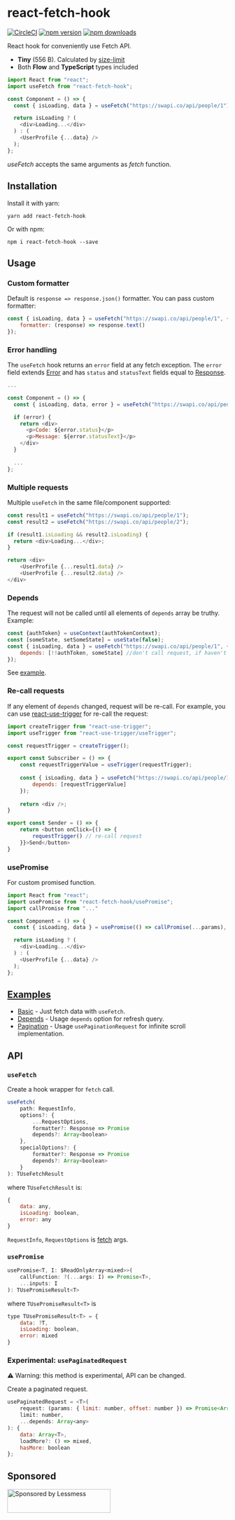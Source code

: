 # react-fetch-hook

[![CircleCI](https://circleci.com/gh/ilyalesik/react-fetch-hook.svg?style=shield)](https://circleci.com/gh/ilyalesik/react-fetch-hook)
[![npm version](https://img.shields.io/npm/v/react-fetch-hook.svg)](https://www.npmjs.com/package/react-fetch-hook)
[![npm downloads](https://img.shields.io/npm/dt/react-fetch-hook.svg)](https://www.npmjs.com/package/react-fetch-hook)

React hook for conveniently use Fetch API.

* **Tiny** (556 B). Calculated by [size-limit](https://github.com/ai/size-limit)
* Both **Flow** and **TypeScript** types included

```javascript
import React from "react";
import useFetch from "react-fetch-hook";

const Component = () => {
  const { isLoading, data } = useFetch("https://swapi.co/api/people/1");

  return isLoading ? (
    <div>Loading...</div>
  ) : (
    <UserProfile {...data} />
  );
};

```

*useFetch* accepts the same arguments as *fetch* function.

## Installation

Install it with yarn:

```
yarn add react-fetch-hook
```

Or with npm:

```
npm i react-fetch-hook --save
```

## Usage

### Custom formatter

Default is `response => response.json()` formatter. You can pass custom formatter:

```javascript
const { isLoading, data } = useFetch("https://swapi.co/api/people/1", {
    formatter: (response) => response.text()
});

```

### Error handling

The `useFetch` hook returns an `error` field at any fetch exception. 
The `error` field extends [Error](https://developer.mozilla.org/en-US/docs/Web/JavaScript/Reference/Global_Objects/Error)
and has `status` and `statusText` fields equal to [Response](https://developer.mozilla.org/en-US/docs/Web/API/Response).

```javascript
...

const Component = () => {
  const { isLoading, data, error } = useFetch("https://swapi.co/api/people/1");

  if (error) {
    return <div>
      <p>Code: ${error.status}</p>
      <p>Message: ${error.statusText}</p>
    </div>
  }
 
  ...
};

```
 
### Multiple requests
Multiple `useFetch` in the same file/component supported:

```javascript
const result1 = useFetch("https://swapi.co/api/people/1");
const result2 = useFetch("https://swapi.co/api/people/2");

if (result1.isLoading && result2.isLoading) {
  return <div>Loading...</div>;
}  

return <div>
    <UserProfile {...result1.data} />
    <UserProfile {...result2.data} />
</div>
```

### Depends
The request will not be called until all elements of `depends` array be truthy. Example:

```javascript
const {authToken} = useContext(authTokenContext);
const [someState, setSomeState] = useState(false);
const { isLoading, data } = useFetch("https://swapi.co/api/people/1", {
    depends: [!!authToken, someState] //don't call request, if haven't authToken and someState: false
});

```
See [example](examples/depends).

### Re-call requests
If any element of `depends` changed, request will be re-call. For example, you can use [react-use-trigger](https://github.com/ilyalesik/react-use-trigger) for re-call the request:
```javascript
import createTrigger from "react-use-trigger";
import useTrigger from "react-use-trigger/useTrigger";

const requestTrigger = createTrigger();

export const Subscriber = () => {  
    const requestTriggerValue = useTrigger(requestTrigger);
    
    const { isLoading, data } = useFetch("https://swapi.co/api/people/1", {
        depends: [requestTriggerValue]
    });
  
    return <div />;
}

export const Sender = () => { 
    return <button onClick={() => {
        requestTrigger() // re-call request
    }}>Send</button>
}
```

### usePromise
For custom promised function.

```javascript
import React from "react";
import usePromise from "react-fetch-hook/usePromise";
import callPromise from "..."

const Component = () => {
  const { isLoading, data } = usePromise(() => callPromise(...params), [...params]);

  return isLoading ? (
    <div>Loading...</div>
  ) : (
    <UserProfile {...data} />
  );
};
```

## [Examples](examples)

* [Basic](examples/basic) - Just fetch data with `useFetch`.
* [Depends](examples/depends) - Usage `depends` option for refresh query.
* [Pagination](examples/pagination) - Usage `usePaginationRequest` for infinite scroll implementation.

## API

### `useFetch`
Create a hook wrapper for `fetch` call. 
```javascript
useFetch(
    path: RequestInfo,
    options?: {
        ...RequestOptions,
        formatter?: Response => Promise
        depends?: Array<boolean>
    },
    specialOptions?: {
        formatter?: Response => Promise
        depends?: Array<boolean>
    }
): TUseFetchResult
```
where `TUseFetchResult` is:
```javascript
{
    data: any,
    isLoading: boolean,
    error: any
}
```

 `RequestInfo`, `RequestOptions` is [fetch](https://developer.mozilla.org/en-US/docs/Web/API/Fetch_API/Using_Fetch) args.


### `usePromise`
```javascript
usePromise<T, I: $ReadOnlyArray<mixed>>(
    callFunction: ?(...args: I) => Promise<T>,
    ...inputs: I
): TUsePromiseResult<T>
```
where `TUsePromiseResult<T>` is
```javascript
type TUsePromiseResult<T> = {
    data: ?T,
    isLoading: boolean,
    error: mixed
}
```

### Experimental: `usePaginatedRequest`
⚠️ Warning: this method is experimental, API can be changed.

Create a paginated request. 
```javascript
usePaginatedRequest = <T>(
    request: (params: { limit: number, offset: number }) => Promise<Array<T>>,
    limit: number,
    ...depends: Array<any>
): {
    data: Array<T>,
    loadMore?: () => mixed,
    hasMore: boolean
};
```

## Sponsored
<a href="https://lessmess.agency/?utm_source=react-fetch-hook">
  <img src="https://lessmess.agency/badges/sponsored_by_lessmess.svg"
       alt="Sponsored by Lessmess" width="236" height="54">
</a>
